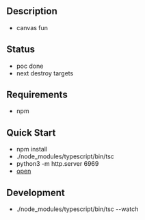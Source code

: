 ## Description
- canvas fun

## Status
- poc done 
- next destroy targets

## Requirements
- npm

## Quick Start
- npm install
- ./node_modules/typescript/bin/tsc
- python3 -m http.server 6969
- [open](http://localhost:6969/)

## Development
- ./node_modules/typescript/bin/tsc --watch
